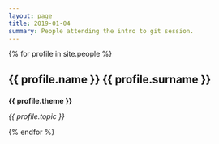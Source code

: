 ```yaml
---
layout: page
title: 2019-01-04
summary: People attending the intro to git session.
---
```


{% for profile in site.people %}

<div style="font-size:18px">
<h3> {{ profile.name }} {{ profile.surname }}</h3>
<p style="font-size:14px"> <strong>{{ profile.theme }}</strong></p><p style="font-size:14px"> <em>{{ profile.topic }}</em></p>
</div>
{% endfor %}
